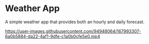 # Weather App
 
A simple weather app that provides both an hourly and daily forecast.

https://user-images.githubusercontent.com/94948064/167993307-6a0b5884-da22-4af1-9dfe-c1a0b0cfe5e0.mp4
